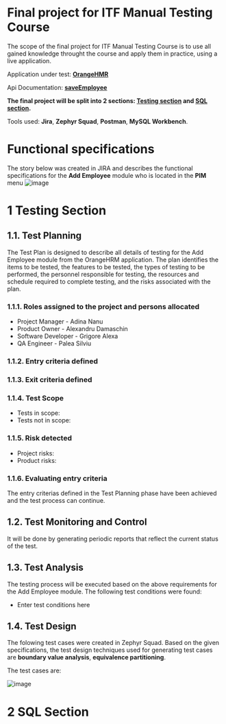 # Final project for ITF Manual Testing Course

The scope of the final project for ITF Manual Testing Course is to use all gained knowledge throught the course and apply them in practice, using a live application.

Application under test: **[OrangeHMR](https://opensource-demo.orangehrmlive.com/index.php/pim/addEmployee)**

Api Documentation: **[saveEmployee](https://orangehrm.github.io/orangehrm-api-doc/#api-Employee-saveEmployee)**

**The final project will be split into 2 sections: [Testing section](https://github.com/Silviu-Lucian1982/manual_testing_portofolio/edit/main/Final%20Project/README.md#1-testing-section) and [SQL section](https://github.com/Silviu-Lucian1982/manual_testing_portofolio/edit/main/Final%20Project/README.md#2-sql-section).**

Tools used: **Jira**, **Zephyr Squad**, **Postman**, **MySQL Workbench**. 

# Functional specifications

The story below was created in JIRA and describes the functional specifications for the **Add Employee** module who is located in the **PIM** menu 
![image](https://user-images.githubusercontent.com/77936546/166518375-98b5c6b5-9337-4b8f-9560-6bf8446c023b.png)


# 1 Testing Section

## 1.1. Test Planning

The Test Plan is designed to describe all details of testing for the Add Employee module from the OrangeHRM application.
The plan identifies the items to be tested, the features to be tested, the types of testing to be performed, the personnel responsible for testing, the resources and schedule required to complete testing, and the risks associated with the plan.

### 1.1.1. Roles assigned to the project and persons allocated

* Project Manager     -   Adina Nanu
* Product Owner       -   Alexandru Damaschin   
* Software Developer  -   Grigore Alexa
* QA Engineer         -   Palea Silviu

### 1.1.2. Entry criteria defined

### 1.1.3. Exit criteria defined

### 1.1.4. Test Scope
* Tests in scope:
* Tests not in scope:

### 1.1.5. Risk detected
* Project risks:
* Product risks:

### 1.1.6. Evaluating entry criteria

The entry criterias defined in the Test Planning phase have been achieved and the test process can continue.

## 1.2. Test Monitoring and Control

It will be done by generating periodic reports that reflect the current status of the test.


## 1.3. Test Analysis

The testing process will be executed based on the above requirements for the Add Employee module. The following test conditions were found:

* Enter test conditions here

## 1.4. Test Design

The folowing test cases were created in Zephyr Squad. Based on the given specifications, the test design techniques used for generating test cases are **boundary value analysis**, **equivalence partitioning**. 

The test cases are:

![image](https://user-images.githubusercontent.com/77936546/166525017-75b1cd54-09e3-41c5-bafa-66687c873eaa.png)







# 2 SQL Section
